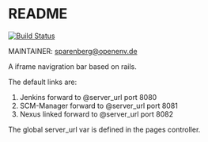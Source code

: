 # README
[![Build Status](https://travis-ci.org/mspbgx/rails-base.svg?branch=master)](https://travis-ci.org/mspbgx/rails-base)

MAINTAINER: sparenberg@openenv.de

A iframe navigration bar based on rails.

The default links are:
1. Jenkins forward to @server_url port 8080
2. SCM-Manager forward to @server_url port 8081
3. Nexus linked forward to @server_url port 8082

The global server_url var is defined in the pages controller.
